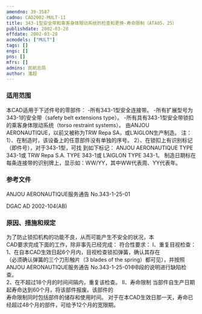 ```yaml
---
amendno: 39-3587  
cadno: CAD2002-MULT-11  
title: 343-1型安全带和乘客身体限动系统的检查和更换-寿命限制（ATA05，25）  
publishdate: 2002-03-28  
effdate: 2002-03-28  
acmodels: ["MULT"]  
tags: []  
engs: []  
pns: []  
mfrs: []  
admins: 民航总局  
author: 潘超  
---
```

  
### 适用范围  
本CAD适用于下述件号的零部件： -所有343-1型安全连接带。 -所有扩展型号为343-1的安全带（safety belt extensions type）。 -所有具有343-1型安全带锁扣的乘客身体限动系统（torso
restraint systems）。 由ANJOU AERONAUTIQUE，以前又被称为TRW Repa SA，或L’AIGLON生产制造。     注：1）、在制造时，该设备上的任意部件没有单独的序号。
2）、在锁扣上有识别标记（即件号），对于343-1型，可找
到如下标记：              ANJOU AERONAUTIQUE TYPE 343-1或              TRW Repa S.A. TYPE 343-1或 L’AIGLON TYPE 343-1。
制造日期标在每条连接带的识别牌上，显示如：WW/YY，其中WW代表周、YY代表年。  
  
<!--more-->  
### 参考文件  
  ANJOU AERONAUTIQUE服务通告 No.343-1-25-01  
  
  DGAC AD 2002-104(AB)  
  
### 原因、措施和规定  

  为了防止锁扣机构的功能不良，从而可能产生不安全的状况，本  
CAD要求完成下面的工作，除非事先已经完成：     符合性要求： I、重复目视检查：     1、在自本CAD生效日起6个月内，目视检查锁扣弹簧，确认其存在  
（必须确认弹簧的三个刀形触片（3 blades of the spring）都可见），并按照ANJOU AERONAUTIQUE服务通告 No.343-1-25-01中B段的说明进行缺陷检查。  
2、在不超过18个月的时间间隔内，重复该检查。     II、寿命限制     当部件自生产日期起寿命达到60个月，将该部件报废。该部件的  
寿命限制同时包括部件的储存和使用时间。     对于在本CAD生效日那一天，寿命已经超过48个月的部件，可给予12个月的宽限期。  

